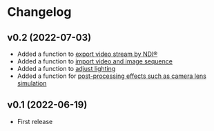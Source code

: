 # Changelog
## v0.2 (2022-07-03)
- Added a function to [export video stream by NDI®](../how-to-use-export/#video-stream-output-by-ndi)
- Added a function to [import video and image sequence](../advanced-environment/#import-media)
- Added a function to [adjust lighting](../advanced-lighting)
- Added a function for [post-processing effects such as camera lens simulation](../advanced-postprocess)

## v0.1 (2022-06-19)
- First release